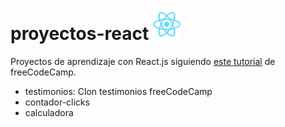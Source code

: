 # proyectos-react <img src="logo-react.svg" height="50"/>
Proyectos de aprendizaje con React.js siguiendo [este tutorial][tutorial] de freeCodeCamp.

* testimonios: Clon testimonios freeCodeCamp
* contador-clicks
* calculadora

 [tutorial]: https://youtu.be/6Jfk8ic3KVk